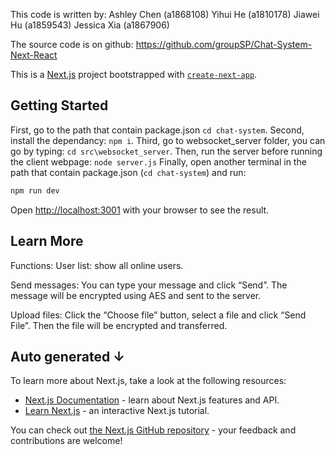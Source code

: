 This code is written by:
Ashley Chen (a1868108)
Yihui He (a1810178)
Jiawei Hu (a1859543)
Jessica Xia (a1867906)

The source code is on github: https://github.com/groupSP/Chat-System-Next-React


This is a [Next.js](https://nextjs.org) project bootstrapped with [`create-next-app`](https://nextjs.org/docs/app/api-reference/cli/create-next-app).

## Getting Started

First, go to the path that contain package.json ```cd chat-system```.
Second, install the dependancy: ```npm i```.
Third, go to websocket_server folder, you can go by typing: ```cd src\websocket_server```.
Then, run the server before running the client webpage: ```node server.js```
Finally, open another terminal in the path that contain package.json (```cd chat-system```) and run:
```bash
npm run dev
```

Open [http://localhost:3001](http://localhost:3001) with your browser to see the result.

## Learn More

Functions:
User list: show all online users.

Send messages: You can type your message and click “Send”. The message will be encrypted using AES and sent to the server.

Upload files: Click the “Choose file” button, select a file and click “Send File”. Then the file will be encrypted and transferred.

## Auto generated ↓

To learn more about Next.js, take a look at the following resources:

- [Next.js Documentation](https://nextjs.org/docs) - learn about Next.js features and API.
- [Learn Next.js](https://nextjs.org/learn) - an interactive Next.js tutorial.

You can check out [the Next.js GitHub repository](https://github.com/vercel/next.js) - your feedback and contributions are welcome!

    